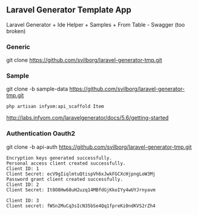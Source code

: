 
## Laravel Generator Template App

Laravel Generator + Ide Helper + Samples + From Table - Swagger (too broken)


### Generic

git clone https://github.com/svilborg/laravel-generator-tmp.git


### Sample

git clone -b sample-data https://github.com/svilborg/laravel-generator-tmp.git

```
php artisan infyom:api_scaffold Item
```

http://labs.infyom.com/laravelgenerator/docs/5.6/getting-started


### Authentication Oauth2

git clone -b api-auth https://github.com/svilborg/laravel-generator-tmp.git

```
Encryption keys generated successfully.
Personal access client created successfully.
Client ID: 1
Client Secret: ecV9gIiqlmtuQtispVh6xJwkFGCXcHjpngLoW3Mj
Password grant client created successfully.
Client ID: 2
Client Secret: It8O8Hw68uH2uzq14MBfdGjKkoIYy4wUYJrnyavm
```

```
Client ID: 3
Client secret: fWSn2MuCq3sIcN35bSe4Qq1fpreKi0ndKVS2rZh4
```
